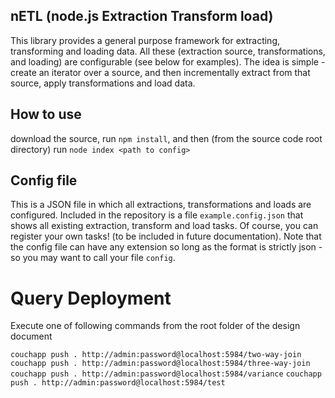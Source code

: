 ## nETL (node.js Extraction Transform load)
This library provides a general purpose framework for extracting, transforming and loading data. All these (extraction source, transformations, and loading) are configurable (see below for examples). The idea is simple - create an iterator over a source, and then incrementally extract from that source, apply transformations and load data.

## How to use
download the source, run `npm install`, and then (from the source code root directory) run `node index <path to config>`

## Config file
This is a JSON file in which all extractions, transformations and loads are configured. Included in the repository is a file `example.config.json` that shows all existing extraction, transform and load tasks. Of course, you can register your own tasks! (to be included in future documentation). Note that the config file can have any extension so long as the format is strictly json - so you may want to call your file `config`.


# Query Deployment
Execute one of following commands from the root folder of the design document

`couchapp push . http://admin:password@localhost:5984/two-way-join`
`couchapp push . http://admin:password@localhost:5984/three-way-join`
`couchapp push . http://admin:password@localhost:5984/variance`
`couchapp push . http://admin:password@localhost:5984/test`